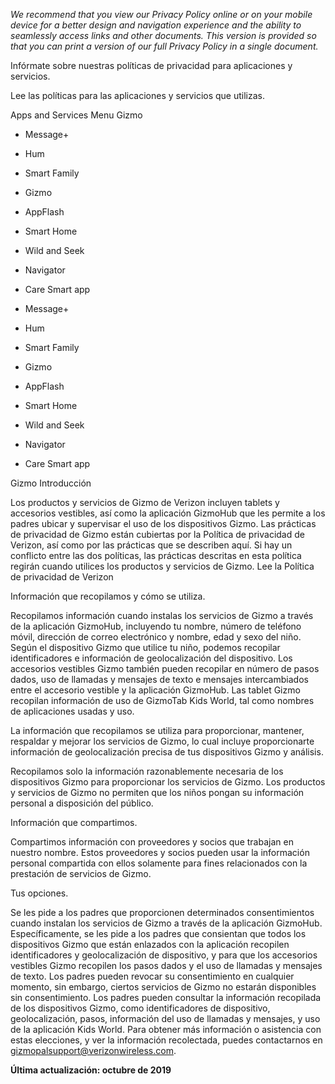 _We recommend that you view our Privacy Policy online or on your mobile device for a better design and navigation experience and the ability to seamlessly access links and other documents. This version is provided so that you can print a version of our full Privacy Policy in a single document._

Infórmate sobre nuestras políticas de privacidad para aplicaciones y servicios.

Lee las políticas para las aplicaciones y servicios que utilizas.

Apps and Services Menu Gizmo

*   Message+
*   Hum
*   Smart Family
*   Gizmo
*   AppFlash
*   Smart Home
*   Wild and Seek
*   Navigator
*   Care Smart app

*   Message+
*   Hum
*   Smart Family
*   Gizmo
*   AppFlash
*   Smart Home
*   Wild and Seek
*   Navigator
*   Care Smart app

Gizmo Introducción

Los productos y servicios de Gizmo de Verizon incluyen tablets y accesorios vestibles, así como la aplicación GizmoHub que les permite a los padres ubicar y supervisar el uso de los dispositivos Gizmo. Las prácticas de privacidad de Gizmo están cubiertas por la Política de privacidad de Verizon, así como por las prácticas que se describen aquí. Si hay un conflicto entre las dos políticas, las prácticas descritas en esta política regirán cuando utilices los productos y servicios de Gizmo. Lee la Política de privacidad de Verizon

Información que recopilamos y cómo se utiliza.

Recopilamos información cuando instalas los servicios de Gizmo a través de la aplicación GizmoHub, incluyendo tu nombre, número de teléfono móvil, dirección de correo electrónico y nombre, edad y sexo del niño. Según el dispositivo Gizmo que utilice tu niño, podemos recopilar identificadores e información de geolocalización del dispositivo. Los accesorios vestibles Gizmo también pueden recopilar en número de pasos dados, uso de llamadas y mensajes de texto e mensajes intercambiados entre el accesorio vestible y la aplicación GizmoHub. Las tablet Gizmo recopilan información de uso de GizmoTab Kids World, tal como nombres de aplicaciones usadas y uso.  
  
La información que recopilamos se utiliza para proporcionar, mantener, respaldar y mejorar los servicios de Gizmo, lo cual incluye proporcionarte información de geolocalización precisa de tus dispositivos Gizmo y análisis.  
  
Recopilamos solo la información razonablemente necesaria de los dispositivos Gizmo para proporcionar los servicios de Gizmo. Los productos y servicios de Gizmo no permiten que los niños pongan su información personal a disposición del público.

Información que compartimos.

Compartimos información con proveedores y socios que trabajan en nuestro nombre. Estos proveedores y socios pueden usar la información personal compartida con ellos solamente para fines relacionados con la prestación de servicios de Gizmo.

Tus opciones.

Se les pide a los padres que proporcionen determinados consentimientos cuando instalan los servicios de Gizmo a través de la aplicación GizmoHub. Específicamente, se les pide a los padres que consientan que todos los dispositivos Gizmo que están enlazados con la aplicación recopilen identificadores y geolocalización de dispositivo, y para que los accesorios vestibles Gizmo recopilen los pasos dados y el uso de llamadas y mensajes de texto. Los padres pueden revocar su consentimiento en cualquier momento, sin embargo, ciertos servicios de Gizmo no estarán disponibles sin consentimiento. Los padres pueden consultar la información recopilada de los dispositivos Gizmo, como identificadores de dispositivo, geolocalización, pasos, información del uso de llamadas y mensajes, y uso de la aplicación Kids World. Para obtener más información o asistencia con estas elecciones, y ver la información recolectada, puedes contactarnos en gizmopalsupport@verizonwireless.com.

**Última actualización: octubre de 2019**